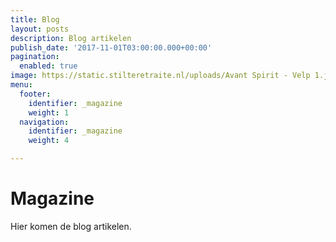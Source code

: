 ```yaml
---
title: Blog
layout: posts
description: Blog artikelen
publish_date: '2017-11-01T03:00:00.000+00:00'
pagination:
  enabled: true
image: https://static.stilteretraite.nl/uploads/Avant Spirit - Velp 1.jpg
menu:
  footer:
    identifier: _magazine
    weight: 1
  navigation:
    identifier: _magazine
    weight: 4

---
```

# Magazine
Hier komen de blog artikelen.